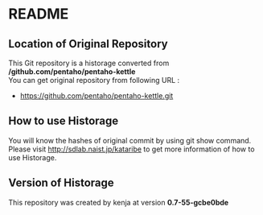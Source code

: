 # README
## Location of Original Repository
This Git repository is a historage converted from **/github.com/pentaho/pentaho-kettle**  
You can get original repository from following URL :

- https://github.com/pentaho/pentaho-kettle.git

## How to use Historage
You will know the hashes of original commit by using git show command.  
Please visit <http://sdlab.naist.jp/kataribe> to get more information of how to use Historage.

## Version of Historage
This repository was created by kenja at version **0.7-55-gcbe0bde**
